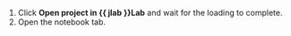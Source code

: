 1. Click **Open project in {{ jlab }}Lab** and wait for the loading to complete.
1. Open the notebook tab.